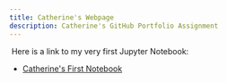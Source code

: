 ```yaml
---
title: Catherine's Webpage
description: Catherine's GitHub Portfolio Assignment
---
```


![]()
Here is a link to my very first Jupyter Notebook:
- [Catherine's First Notebook](/CatherinesFirstNotebook/index.md)
